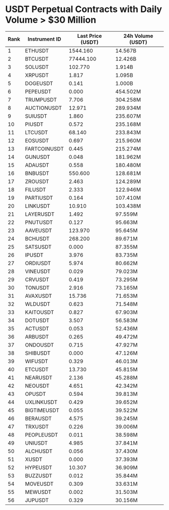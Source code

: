 # USDT Perpetual Contracts with Daily Volume > $30 Million

| Rank | Instrument ID | Last Price (USDT) | 24h Volume (USDT) |
|------|---------------|-------------------|-------------------|
| 1 | ETHUSDT | 1544.160 | 14.567B |
| 2 | BTCUSDT | 77444.100 | 12.426B |
| 3 | SOLUSDT | 102.770 | 1.914B |
| 4 | XRPUSDT | 1.817 | 1.095B |
| 5 | DOGEUSDT | 0.141 | 1.000B |
| 6 | PEPEUSDT | 0.000 | 454.502M |
| 7 | TRUMPUSDT | 7.706 | 304.258M |
| 8 | AUCTIONUSDT | 12.971 | 289.934M |
| 9 | SUIUSDT | 1.860 | 235.607M |
| 10 | PIUSDT | 0.572 | 235.168M |
| 11 | LTCUSDT | 68.140 | 233.843M |
| 12 | EOSUSDT | 0.697 | 215.960M |
| 13 | FARTCOINUSDT | 0.445 | 215.274M |
| 14 | GUNUSDT | 0.048 | 181.962M |
| 15 | ADAUSDT | 0.558 | 180.480M |
| 16 | BNBUSDT | 550.600 | 128.681M |
| 17 | ZROUSDT | 2.463 | 124.289M |
| 18 | FILUSDT | 2.333 | 122.946M |
| 19 | PARTIUSDT | 0.164 | 107.410M |
| 20 | LINKUSDT | 10.910 | 103.438M |
| 21 | LAYERUSDT | 1.492 | 97.559M |
| 22 | PNUTUSDT | 0.127 | 95.663M |
| 23 | AAVEUSDT | 123.970 | 95.645M |
| 24 | BCHUSDT | 268.200 | 89.671M |
| 25 | SATSUSDT | 0.000 | 87.355M |
| 26 | IPUSDT | 3.976 | 83.735M |
| 27 | ORDIUSDT | 5.974 | 80.662M |
| 28 | VINEUSDT | 0.029 | 79.023M |
| 29 | CRVUSDT | 0.419 | 73.295M |
| 30 | TONUSDT | 2.916 | 73.165M |
| 31 | AVAXUSDT | 15.736 | 71.653M |
| 32 | WLDUSDT | 0.623 | 71.548M |
| 33 | KAITOUSDT | 0.827 | 67.903M |
| 34 | DOTUSDT | 3.507 | 56.583M |
| 35 | ACTUSDT | 0.053 | 52.436M |
| 36 | ARBUSDT | 0.265 | 49.472M |
| 37 | ONDOUSDT | 0.715 | 47.927M |
| 38 | SHIBUSDT | 0.000 | 47.126M |
| 39 | WIFUSDT | 0.329 | 46.013M |
| 40 | ETCUSDT | 13.730 | 45.815M |
| 41 | NEARUSDT | 2.136 | 45.288M |
| 42 | NEOUSDT | 4.651 | 42.342M |
| 43 | OPUSDT | 0.594 | 39.813M |
| 44 | UXLINKUSDT | 0.429 | 39.652M |
| 45 | BIGTIMEUSDT | 0.055 | 39.522M |
| 46 | BERAUSDT | 4.575 | 39.245M |
| 47 | TRXUSDT | 0.226 | 39.006M |
| 48 | PEOPLEUSDT | 0.011 | 38.598M |
| 49 | UNIUSDT | 4.985 | 37.841M |
| 50 | ALCHUSDT | 0.056 | 37.430M |
| 51 | XUSDT | 0.000 | 37.393M |
| 52 | HYPEUSDT | 10.307 | 36.909M |
| 53 | BUZZUSDT | 0.012 | 35.844M |
| 54 | MOVEUSDT | 0.309 | 33.631M |
| 55 | MEWUSDT | 0.002 | 31.503M |
| 56 | JUPUSDT | 0.329 | 30.156M |
